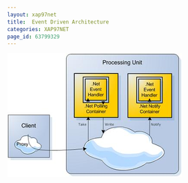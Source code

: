 ```yaml
---
layout: xap97net
title:  Event Driven Architecture
categories: XAP97NET
page_id: 63799329
---
```


![Net_polling_notify_cont.jpg](/attachment_files/xap97net/Net_polling_notify_cont.jpg)
